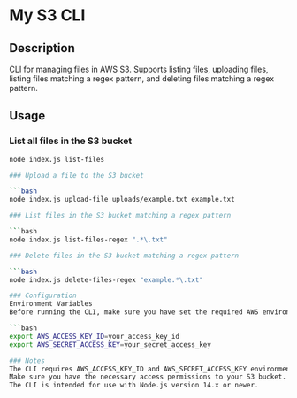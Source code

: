 # My S3 CLI

## Description
CLI for managing files in AWS S3. Supports listing files, uploading files, listing files matching a regex pattern, and deleting files matching a regex pattern.

## Usage

### List all files in the S3 bucket

```bash
node index.js list-files

### Upload a file to the S3 bucket

```bash
node index.js upload-file uploads/example.txt example.txt

### List files in the S3 bucket matching a regex pattern

```bash
node index.js list-files-regex ".*\.txt"

### Delete files in the S3 bucket matching a regex pattern

```bash
node index.js delete-files-regex "example.*\.txt"

### Configuration
Environment Variables
Before running the CLI, make sure you have set the required AWS environment variables:

```bash
export AWS_ACCESS_KEY_ID=your_access_key_id
export AWS_SECRET_ACCESS_KEY=your_secret_access_key

### Notes
The CLI requires AWS_ACCESS_KEY_ID and AWS_SECRET_ACCESS_KEY environment variables to be set.
Make sure you have the necessary access permissions to your S3 bucket.
The CLI is intended for use with Node.js version 14.x or newer.
